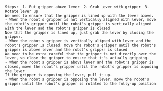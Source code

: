 
    Steps:  1. Put gripper above lever  2. Grab lever with gripper  3. Rotate lever up
    We need to ensure that the gripper is lined up with the lever above.
    - When the robot's gripper is not vertically aligned with lever, move the robot's gripper until the robot's gripper is vertically aligned with the lever and the robot's gripper is closed
    Now that the gripper is lined up, just grab the lever by closing the gripper.
    - When the robot's gripper is vertically aligned with lever and the robot's gripper is closed, move the robot's gripper until the robot's gripper is above lever and the robot's gripper is closed
    We need to be extra careful that the gripper is not directly over the lever, so close the gripper to ensure that it's actually gripping.
    - When the robot's gripper is above lever and the robot's gripper is closed, move the robot's gripper until the robot's gripper is opposing the lever
    If the gripper is opposing the lever, pull it up.
    - When the robot's gripper is opposing the lever, move the robot's gripper until the robot's gripper is rotated to the fully-up position